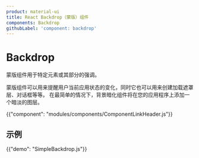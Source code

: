 ```yaml
---
product: material-ui
title: React Backdrop（蒙版）组件
components: Backdrop
githubLabel: 'component: backdrop'
---
```


# Backdrop

<p class="description">蒙版组件用于特定元素或其部分的强调。</p>

蒙版组件可以用来提醒用户当前应用状态的变化，同时它也可以用来创建加载遮罩层、对话框等等。 在最简单的情况下，背景暗化组件将在您的应用程序上添加一个暗淡的图层。

{{"component": "modules/components/ComponentLinkHeader.js"}}

## 示例

{{"demo": "SimpleBackdrop.js"}}
